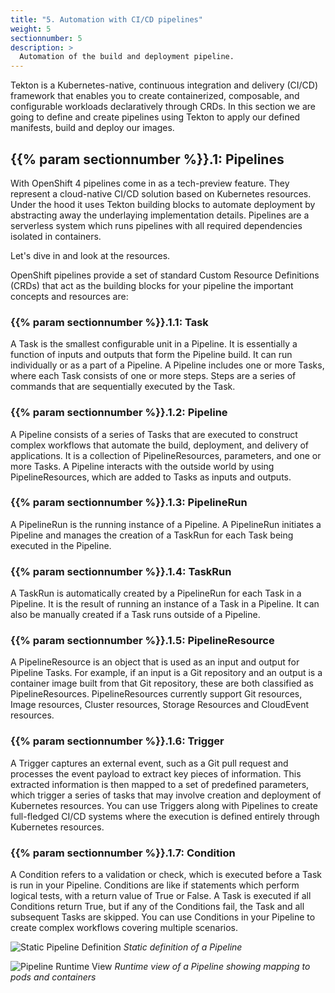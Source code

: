 ```yaml
---
title: "5. Automation with CI/CD pipelines"
weight: 5
sectionnumber: 5
description: >
  Automation of the build and deployment pipeline.
---
```


Tekton is a Kubernetes-native, continuous integration and delivery (CI/CD) framework that enables you to create containerized, composable, and configurable workloads declaratively through CRDs.
In this section we are going to define and create pipelines using Tekton to apply our defined manifests, build and deploy our images.


## {{% param sectionnumber %}}.1: Pipelines

With OpenShift 4 pipelines come in as a tech-preview feature. They represent a cloud-native CI/CD solution based on Kubernetes resources. Under the hood it uses Tekton building blocks to automate deployment by abstracting away the underlaying implementation details. Pipelines are a serverless system which runs pipelines with all required dependencies isolated in containers.

Let's dive in and look at the resources.

OpenShift pipelines provide a set of standard Custom Resource Definitions (CRDs) that act as the building blocks for your pipeline the important concepts and resources are:


### {{% param sectionnumber %}}.1.1: Task

A Task is the smallest configurable unit in a Pipeline. It is essentially a function of inputs and outputs that form the Pipeline build. It can run individually or as a part of a Pipeline. A Pipeline includes one or more Tasks, where each Task consists of one or more steps. Steps are a series of commands that are sequentially executed by the Task.


### {{% param sectionnumber %}}.1.2: Pipeline

A Pipeline consists of a series of Tasks that are executed to construct complex workflows that automate the build, deployment, and delivery of applications. It is a collection of PipelineResources, parameters, and one or more Tasks. A Pipeline interacts with the outside world by using PipelineResources, which are added to Tasks as inputs and outputs.


### {{% param sectionnumber %}}.1.3: PipelineRun

A PipelineRun is the running instance of a Pipeline. A PipelineRun initiates a Pipeline and manages the creation of a TaskRun for each Task being executed in the Pipeline.


### {{% param sectionnumber %}}.1.4: TaskRun

A TaskRun is automatically created by a PipelineRun for each Task in a Pipeline. It is the result of running an instance of a Task in a Pipeline. It can also be manually created if a Task runs outside of a Pipeline.


### {{% param sectionnumber %}}.1.5: PipelineResource

A PipelineResource is an object that is used as an input and output for Pipeline Tasks. For example, if an input is a Git repository and an output is a container image built from that Git repository, these are both classified as PipelineResources. PipelineResources currently support Git resources, Image resources, Cluster resources, Storage Resources and CloudEvent resources.


### {{% param sectionnumber %}}.1.6: Trigger

A Trigger captures an external event, such as a Git pull request and processes the event payload to extract key pieces of information. This extracted information is then mapped to a set of predefined parameters, which trigger a series of tasks that may involve creation and deployment of Kubernetes resources. You can use Triggers along with Pipelines to create full-fledged CI/CD systems where the execution is defined entirely through Kubernetes resources.


### {{% param sectionnumber %}}.1.7: Condition

A Condition refers to a validation or check, which is executed before a Task is run in your Pipeline. Conditions are like if statements which perform logical tests, with a return value of True or False. A Task is executed if all Conditions return True, but if any of the Conditions fail, the Task and all subsequent Tasks are skipped. You can use Conditions in your Pipeline to create complex workflows covering multiple scenarios.

![Static Pipeline Definition](../pipeline-static-definition.png)
*Static definition of a Pipeline*

![Pipeline Runtime View](../pipeline-runtime-view.png)
*Runtime view of a Pipeline showing mapping to pods and containers*
